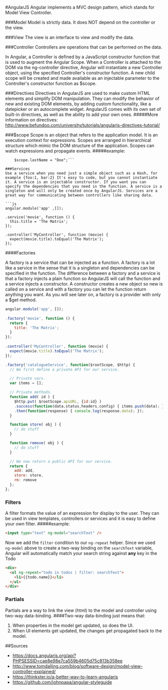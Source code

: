 #AngularJS
Angular implements a MVC design pattern, which stands for Model View Controller.

###Model
Model is strictly data. It does NOT depend on the controller or the view.

###View
The view is an interface to view and modify the data.

###Controller
Controllers are operations that can be performed on the data.<br>

In Angular, a Controller is defined by a JavaScript constructor function that is used to augment the Angular Scope. When a Controller is attached to the DOM via the ng-controller directive, Angular will instantiate a new Controller object, using the specified Controller's constructor function. A new child scope will be created and made available as an injectable parameter to the Controller's constructor function as $scope.

###Directives
Directives in AngularJS are used to make custom HTML elements and simplify DOM manipulation. They can modify the behavior of new and existing DOM elements, by adding custom functionality, like a datepicker or an autocomplete widget. AngularJS comes with its own set of built-in directives, as well as the ability to add your own ones.
#####More information on directives:
http://www.befundoo.com/university/tutorials/angularjs-directives-tutorial/

###$scope
Scope is an object that refers to the application model. It is an execution context for expressions. Scopes are arranged in hierarchical structure which mimic the DOM structure of the application. Scopes can watch expressions and propagate events.
#####example:
```$scope.firstName = "John";
    $scope.lastName = "Doe";```

###Services
Use a service when you need just a simple object such as a Hash, for example {foo:1, bar:2} It's easy to code, but you cannot instantiate it. A service is an injectable constructor. If you want you can specify the dependencies that you need in the function. A service is a singleton and will only be created once by AngularJS. Services are a great way for communicating between controllers like sharing data.

```js
angular.module('app' ,[]);
 
.service('movie', function () {
  this.title = 'The Matrix';
});
 
.controller('MyController', function (movie) {
  expect(movie.title).toEqual('The Matrix');
});
```

####Factories

A factory is a service that can be injected as a function. A factory is a lot like a service in the sense that it is a singleton and dependencies can be specified in the function. The difference between a factory and a service is that a factory injects a plain function so AngularJS will call the function and a service injects a constructor. A constructor creates a new object so new is called on a service and with a factory you can let the function return anything you want. As you will see later on, a factory is a provider with only a $get method.

```js
angular.module('app', []);
 
.factory('movie', function () {
  return {
    title: 'The Matrix';
  }
});
 
.controller('MyController', function (movie) {
  expect(movie.title).toEqual('The Matrix');
});
```

```js
.factory('catalogueService', function($rootScope, $http) {
  // We first define a private API for our service.

  // Private vars.
  var items = [];

  // Private methods.
  function add( id ) {
    $http.put( $rootScope.apiURL, {id:id} )
    .success(function(data,status,headers,config) { items.push(data); })
    .then(function(response) { console.log(response.data); });
  }

  function store( obj ) {
    // do stuff
  }

  function remove( obj ) {
    // do stuff
  }

  // We now return a public API for our service.
  return {
    add: add,
    store: store,
    rm: remove
  };
};
```

### Filters

A filter formats the value of an expression for display to the user. They can be used in view templates, controllers or services and it is easy to define your own filter.
#####example:

```html
<input type="text" ng-model="searchText" />
```

Now we add the `filter` condition to our `ng-repeat` helper. Since we used `ng-model` above to create a two-way binding on the `searchText` variable, Angular will automatically match your search string against **any** key in the Todo 

```html
<div>
  <ul ng-repeat="todo in todos | filter: searchText">
    <li>{{todo.name}}</li>
  </ul>
</div>
```

### Partials
Partials are a way to link the view (html) to the model and controller using two-way data-binding.
####Two-way data-binding just means that:
1. When properties in the model get updated, so does the UI.
2. When UI elements get updated, the changes get propagated back to the model.


##Sources
* https://docs.angularjs.org/api?PHPSESSID=cae8e98e7ca559b4605d75c813b358ee
* http://www.tomdalling.com/blog/software-design/model-view-controller-explained/
* https://thinkster.io/a-better-way-to-learn-angularjs
* https://github.com/johnpapa/angular-styleguide
